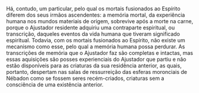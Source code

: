 ﻿Há, contudo, um particular, pelo qual os mortais fusionados ao Espírito diferem dos seus irmãos ascendentes: a memória mortal, da experiência humana nos mundos materiais de origem, sobrevive após a morte na carne, porque o Ajustador residente adquiriu uma contraparte espiritual, ou transcrição, daqueles eventos da vida humana que tiveram significado espiritual. Todavia, com os mortais fusionados ao Espírito, não existe um mecanismo como esse, pelo qual a memória humana possa perdurar. As transcrições de memória que o Ajustador faz são completas e intactas, mas essas aquisições são posses experienciais do Ajustador que partiu e não estão disponíveis para as criaturas da sua residência anterior, as quais, portanto, despertam nas salas de ressurreição das esferas moronciais de Nébadon como se fossem seres recém-criados, criaturas sem a consciência de uma existência anterior.